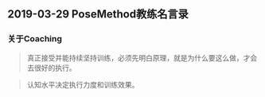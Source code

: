 ## 2019-03-29 PoseMethod教练名言录



### 关于Coaching

>  真正接受并能持续坚持训练，必须先明白原理，就是为什么要这么做，才会去很好的执行。

> 认知水平决定执行力度和训练效果。



